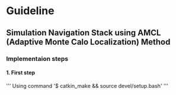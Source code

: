 # Guideline
## Simulation Navigation Stack using AMCL (Adaptive Monte Calo Localization) Method
### Implementaion steps
#### 1. First step
'''
  Using command '$ catkin_make && source devel/setup.bash'
'''
